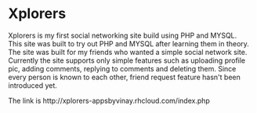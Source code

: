 Xplorers
========
Xplorers is my first social networking site build using PHP and MYSQL.
<br>
This site was built to try out PHP and MYSQL after learning them in theory. The site was built for my friends who wanted a simple social network site.
<br>
Currently the site supports only simple features such as uploading profile pic, adding comments, replying to comments and deleting them. Since every person is known to each other, friend request feature hasn't been introduced yet.
<br>
<link>The link is http://xplorers-appsbyvinay.rhcloud.com/index.php</link>

